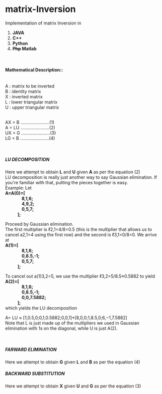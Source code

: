 matrix-Inversion
=============

Implementation of matrix Inversion in

1. <b>JAVA</b>
2. <b>C++</b>
3. <b>Python</b>
4. <b><s>Php</s> Matlab</b>

<br>
<h4>Mathematical Description::</h4>
<br>A : matrix to be inverted
<br>B : identity matrix
<br>X : inverted matrix
<br>L : lower triangular matrix
<br>U : upper triangular matrix

<br> AX = B  .......................(1)
<br> A = LU  .......................(2)
<br> UX = G  .......................(3)
<br> LG = B  .......................(4)

<br>
<h5>LU DECOMPOSITION</h5>
Here we attempt to obtain <b>L</b> and <b>U</b> given <b>A</b> as per the equation (2)
<br>LU decomposition is really just another way to say Gaussian elimination.
If you're familiar with that, putting the pieces together is easy.<br>
Example:
Let<br>
<b>      A=A(0)=[<br>
&nbsp;&nbsp;&nbsp;&nbsp;&nbsp;&nbsp;&nbsp;&nbsp;&nbsp;&nbsp;&nbsp;&nbsp;&nbsp;&nbsp;&nbsp;&nbsp;8,1,6;<br>
&nbsp;&nbsp;&nbsp;&nbsp;&nbsp;&nbsp;&nbsp;&nbsp;&nbsp;&nbsp;&nbsp;&nbsp;&nbsp;&nbsp;&nbsp;&nbsp;4,9,2;<br>
&nbsp;&nbsp;&nbsp;&nbsp;&nbsp;&nbsp;&nbsp;&nbsp;&nbsp;&nbsp;&nbsp;&nbsp;&nbsp;&nbsp;&nbsp;&nbsp;0,5,7;<br>
&nbsp;&nbsp;&nbsp;&nbsp;&nbsp;&nbsp;&nbsp;&nbsp;&nbsp;&nbsp;&nbsp;&nbsp;];</b><br>

Proceed by Gaussian elimination.<br>
The first multiplier is ℓ2,1=4/8=0.5 (this is the multiplier that allows us to cancel a2,1=4 using the first row) and the second is ℓ3,1=0/8=0. We arrive at<br>
<b>    A(1)=[<br>
&nbsp;&nbsp;&nbsp;&nbsp;&nbsp;&nbsp;&nbsp;&nbsp;&nbsp;&nbsp;&nbsp;&nbsp;&nbsp;&nbsp;&nbsp;&nbsp;8,1,6;<br>
&nbsp;&nbsp;&nbsp;&nbsp;&nbsp;&nbsp;&nbsp;&nbsp;&nbsp;&nbsp;&nbsp;&nbsp;&nbsp;&nbsp;&nbsp;&nbsp;0,8.5,-1;<br>
&nbsp;&nbsp;&nbsp;&nbsp;&nbsp;&nbsp;&nbsp;&nbsp;&nbsp;&nbsp;&nbsp;&nbsp;&nbsp;&nbsp;&nbsp;&nbsp;0,5,7;<br>
&nbsp;&nbsp;&nbsp;&nbsp;&nbsp;&nbsp;&nbsp;&nbsp;&nbsp;&nbsp;&nbsp;&nbsp;];</b><br>

To cancel out a(1)3,2=5, we use the multiplier ℓ3,2=5/8.5≈0.5882 to yield<br>
<b>    A(2)=[<br>
&nbsp;&nbsp;&nbsp;&nbsp;&nbsp;&nbsp;&nbsp;&nbsp;&nbsp;&nbsp;&nbsp;&nbsp;&nbsp;&nbsp;&nbsp;&nbsp;8,1,6;<br>
&nbsp;&nbsp;&nbsp;&nbsp;&nbsp;&nbsp;&nbsp;&nbsp;&nbsp;&nbsp;&nbsp;&nbsp;&nbsp;&nbsp;&nbsp;&nbsp;0,8.5,-1;<br>
&nbsp;&nbsp;&nbsp;&nbsp;&nbsp;&nbsp;&nbsp;&nbsp;&nbsp;&nbsp;&nbsp;&nbsp;&nbsp;&nbsp;&nbsp;&nbsp;0,0,7.5882;<br>
&nbsp;&nbsp;&nbsp;&nbsp;&nbsp;&nbsp;&nbsp;&nbsp;&nbsp;&nbsp;&nbsp;&nbsp;];</b><br>
which yields the LU decomposition

A= LU ≈ [1,0.5,0;0,1,0.5882;0,0,1]*[8,0,0;1,8.5,0;6,−1,7.5882]
<br>Note that L is just made up of the multipliers we used in Gaussian elimination with 1s on the diagonal, while U is just A(2).


<br>
<h5>FARWARD ELIMINATION</h5>
Here we attempt to obtain <b>G</b> given <b>L</b> and <b>B</b> as per the equation (4)

<br>
<h5>BACKWARD SUBSTITUTION</h5>
Here we attempt to obtain <b>X</b> given <b>U</b> and <b>G</b> as per the equation (3)
